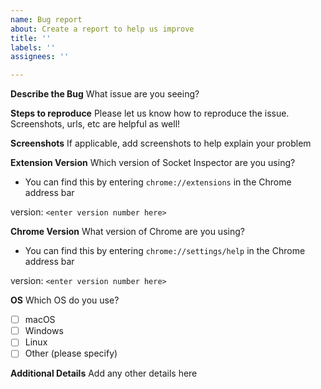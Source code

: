 ```yaml
---
name: Bug report
about: Create a report to help us improve
title: ''
labels: ''
assignees: ''

---
```


**Describe the Bug**
What issue are you seeing?

**Steps to reproduce**
Please let us know how to reproduce the issue. Screenshots, urls, etc are helpful as well!

**Screenshots**
If applicable, add screenshots to help explain your problem

**Extension Version**
Which version of Socket Inspector are you using?
- You can find this by entering `chrome://extensions` in the Chrome address bar

version: `<enter version number here>`


**Chrome Version**
What version of Chrome are you using? 
- You can find this by entering `chrome://settings/help` in the Chrome address bar


version: `<enter version number here>`

**OS**
Which OS do you use?
- [ ] macOS
- [ ] Windows
- [ ] Linux
- [ ] Other (please specify)

**Additional Details**
Add any other details here

